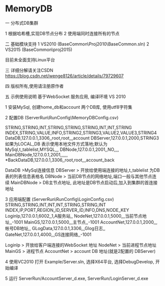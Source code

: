 # MemoryDB
一 分布式DB集群

  1 根据哈希槽,实现DB节点分布
  2 使用端同时连接所有的节点


二 基础模块支持 
  1 VS2010 (BaseCommon\Proj2010\BaseCommon.sln)
  2 VS2015 (BaseCommon\proj2015)

  目前未全面支持Linux平台

三 详细分解请关注CSDN
  https://blog.csdn.net/wenge8126/article/details/79729607

四 版权所有,使用请注册原作者

五 示例使用说明
  基于WebSocket 服务应用, 编译环境 VS 2010 
  
  1 安装MySql, 创建home_db和account 两个DB库, 使用utf8字符集

  2 配置DB (ServerRun\RunConfig\MemoryDBConfig.csv)

STRING,STRING,INT,STRING,STRING,STRING,INT,INT,STRING
INDEX,STRING,VALUE,INFO,STRING2,STRING3,VALUE2,VALUE3,STRING4
DataDB,127.0.0.1,3306,,root,root,,,account
DBServer,127.0.0.1,2000,STRING3 如果为LOCAL_DB 表示使用本地文件方式落地;默认为MySql,t_tablelist,MYSQL,,,
DBNode,127.0.0.1,2001,,NO,,,,
MainDBNode,127.0.0.1,2001,,,,,,
*BackDataDB,127.0.0.1,3306,,root,root,,,account_back


DataDB >MySql连接信息
DBServer > 开放给使用端连接的地址,t_tablelist 为DB表的列表信息表格名
DBNode > 当前DB节点的网络地址,端口一般与其他节点连续
MainDBNode > DB主节点地址, 此地址是DB节点启动后,加入到集群的首连接地址


  3 应用端配置 (ServerRun\RunConfig\LoginConfig.csv)
STRING,STRING,INT,INT,INT,STRING,STRING,INT
INDEX,IP,PORT,REGION_ID,SERVER_ID,INFO,DNS,NODE_KEY
LoginIp,127.0.0.1,6002,,1,A服务站,,
NodeNet,127.0.0.1,5000,,,当前节点地址,,-1001
MainGS,127.0.0.1,5000,,,主节点,,-1001
AccountNet,127.0.0.1,2000,,,帐号DB地址,,
GLogData,127.0.0.1,3306,,,Glog日志,,
GateNet,127.0.0.1,4000,,,GS连接网络,,-1001

LoginIp > 开放给客户端连接的WebSocket 地址
NodeNet > 当前进程节点地址
MainGS > 进程节点
AccountNet > account DB 地址(就是2配置的 DBServer)

  4 使用VC2010 打开 Example/Server.sln, 选择X64平台, 选择DebugDevelop, 开始编译

  5 运行 ServerRun/AccountServer_d.exe, ServerRun/LoginServer_d.exe
